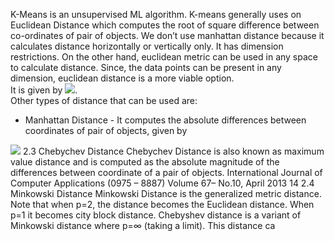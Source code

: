 K-Means is an unsupervised ML algorithm.
K-means generally uses on Euclidean Distance which computes the root of square difference between co-ordinates of pair of objects. We don’t use manhattan distance because it calculates distance horizontally or vertically only. It has dimension restrictions. On the other hand, euclidean metric can be used in any space to calculate distance. Since, the data points can be present in any dimension, euclidean distance is a more viable option.   
It is given by <img src="https://render.githubusercontent.com/render/math?math=\sqrt\sum_{k=1}^m%20(X_i_k%20-X_j_k)^2">.  
Other types of distance that can be used are:  
- Manhattan Distance - It computes the absolute differences between coordinates of pair of objects, given by
<img src="https://render.githubusercontent.com/render/math?math=Dist_{XY}=\sqrt{\sum_{k=1}^m%20(X_{ik}%20-X_{jk})^2}">
2.3 Chebychev Distance
Chebychev Distance is also known as maximum value
distance and is computed as the absolute magnitude of the
differences between coordinate of a pair of objects. 
International Journal of Computer Applications (0975 – 8887)
Volume 67– No.10, April 2013
14
2.4 Minkowski Distance
Minkowski Distance is the generalized metric distance.
Note that when p=2, the distance becomes the Euclidean
distance. When p=1 it becomes city block distance.
Chebyshev distance is a variant of Minkowski distance where
p=∞ (taking a limit). This distance ca
